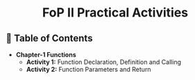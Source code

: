 <a name="readme-top"></a>

<div align="center">
  <h1><b> FoP II Practical Activities </b></h1>
</div>


## 📗 Table of Contents

- **Chapter-1 Functions**
    * **Activity 1:** Function Declaration, Definition and Calling
    * **Activity 2:** Function Parameters and Return 
